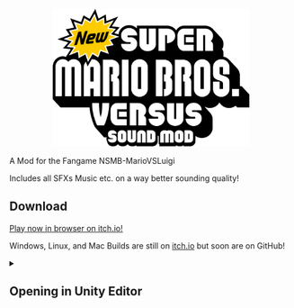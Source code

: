 <a href="https://arianlust.itch.io/nsmbmvlsm">
  <p align="center">
    <img src="https://raw.githubusercontent.com/ArianLust/NSMB-MarioVsLuigi-SoundMod/master/Assets/Sprites/UI/Menu/mvlosoundmodlogo.png?raw=true" alt="NSMB-MarioVsLuigiSoundMod Logo" width="350px">
  </p>
</a>

A Mod for the Fangame NSMB-MarioVSLuigi

Includes all SFXs Music etc. on a way better sounding quality!


## Download

[Play now in browser on itch.io!](https://arianlust.itch.io/nsmbmvlsm)

Windows, Linux, and Mac Builds are still on [itch.io](https://arianlust.itch.io/nsmbmvlsm) but soon are on GitHub!

<details>
  <summary><h2>Opening in Unity Editor</h2></summary>

1. Install Unity 2022.3.16f1 (or newer) via Unity Hub (Installs > Install Editor > Scroll to bottom, if you do not see the version of your choice here, switch to the "Archive" tab and open the "download archive" link)
2. Download and install [git](https://git-scm.com/downloads). Do NOT use the .zip download, as it will cause errors within Unity.
3. Open Command Prompt (Windows) or Terminal (MacOS / Linux)
4. Navigate to the folder you want the source code to be in using `cd <path>`. For example, `cd %USERPROFILE%\Documents` will save it in My Documents.
5. Clone the repository by running `git clone https://github.com/ArianLust/NSMB-MarioVSLuigi-SoundMod.git` in the Command Prompt / Terminal
  - Optionally, [fork the repository](https://github.com/ArianLust/NSMB-MarioVSLuigi-SoundMod/fork)
6. Open the project in Unity Hub (gray "Open" button in top right)
7. Change the Unity Editor to use your computer's platform in File > Build Settings
8. Create a build using "Build and Run" inside File > Build Settings, or Ctrl+B
